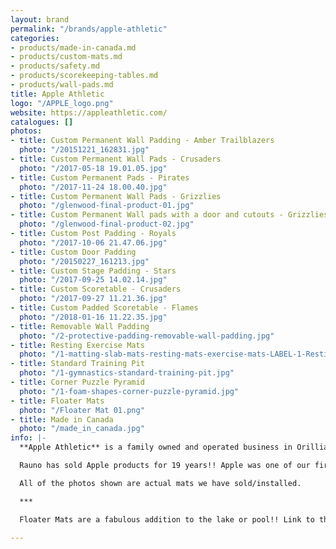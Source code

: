 ```yaml
---
layout: brand
permalink: "/brands/apple-athletic"
categories:
- products/made-in-canada.md
- products/custom-mats.md
- products/safety.md
- products/scorekeeping-tables.md
- products/wall-pads.md
title: Apple Athletic
logo: "/APPLE_logo.png"
website: https://appleathletic.com/
catalogues: []
photos:
- title: Custom Permanent Wall Padding - Amber Trailblazers
  photo: "/20151221_162831.jpg"
- title: Custom Permanent Wall Pads - Crusaders
  photo: "/2017-05-18 19.01.05.jpg"
- title: Custom Permanent Pads - Pirates
  photo: "/2017-11-24 18.00.40.jpg"
- title: Custom Permanent Wall Pads - Grizzlies
  photo: "/glenwood-final-product-01.jpg"
- title: Custom Permanent Wall pads with a door and cutouts - Grizzlies
  photo: "/glenwood-final-product-02.jpg"
- title: Custom Post Padding - Royals
  photo: "/2017-10-06 21.47.06.jpg"
- title: Custom Door Padding
  photo: "/20150227_161213.jpg"
- title: Custom Stage Padding - Stars
  photo: "/2017-09-25 14.02.14.jpg"
- title: Custom Scoretable - Crusaders
  photo: "/2017-09-27 11.21.36.jpg"
- title: Custom Padded Scoretable - Flames
  photo: "/2018-01-16 11.22.35.jpg"
- title: Removable Wall Padding
  photo: "/2-protective-padding-removable-wall-padding.jpg"
- title: Resting Exercise Mats
  photo: "/1-matting-slab-mats-resting-mats-exercise-mats-LABEL-1-Resting-Mats-2.jpg"
- title: Standard Training Pit
  photo: "/1-gymnastics-standard-training-pit.jpg"
- title: Corner Puzzle Pyramid
  photo: "/1-foam-shapes-corner-puzzle-pyramid.jpg"
- title: Floater Mats
  photo: "/Floater Mat 01.png"
- title: Made in Canada
  photo: "/made_in_canada.jpg"
info: |-
  **Apple Athletic** is a family owned and operated business in Orillia, Ontario. Finding their roots in 1995, they manufacturer super high quality mats of all sorts. The digital printing is also outstanding.

  Rauno has sold Apple products for 19 years!! Apple was one of our first partners when we started Baltic Athletics.

  All of the photos shown are actual mats we have sold/installed.

  ***

  Floater Mats are a fabulous addition to the lake or pool!! Link to the [Floater Mat website. ](https://floatermat.com/)

---
```

